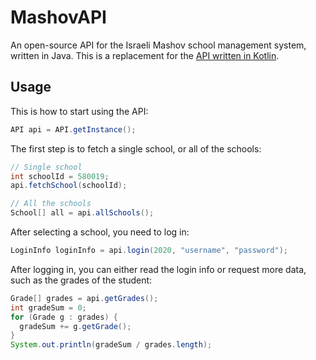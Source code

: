 # MashovAPI
An open-source API for the Israeli Mashov school management system, written in Java. This is a replacement for the [API written in Kotlin](https://gitlab.com/yoavst/mashov-api/).

## Usage
This is how to start using the API:
```java
API api = API.getInstance();
```
The first step is to fetch a single school, or all of the schools:

```java
// Single school
int schoolId = 580019;
api.fetchSchool(schoolId);

// All the schools
School[] all = api.allSchools();
```

After selecting a school, you need to log in:

```java
LoginInfo loginInfo = api.login(2020, "username", "password");
```

After logging in, you can either read the login info or request more data, such as the grades of the student:
```java
Grade[] grades = api.getGrades();
int gradeSum = 0;
for (Grade g : grades) {
  gradeSum += g.getGrade();
}
System.out.println(gradeSum / grades.length);
```
